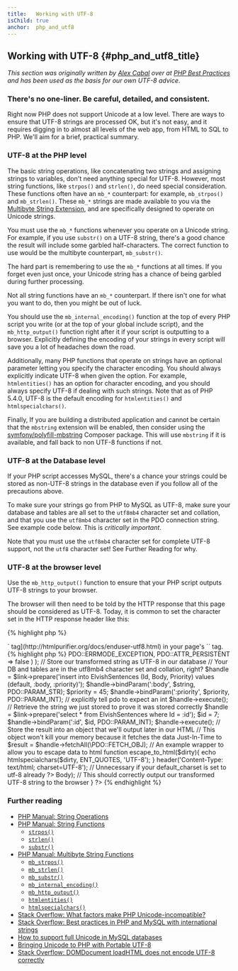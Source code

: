 ```yaml
---
title:   Working with UTF-8
isChild: true
anchor:  php_and_utf8
---
```


## Working with UTF-8 {#php_and_utf8_title}

_This section was originally written by [Alex Cabal](https://alexcabal.com/) over at
[PHP Best Practices](https://phpbestpractices.org/#utf-8) and has been used as the basis for our own UTF-8 advice_.

### There's no one-liner. Be careful, detailed, and consistent.

Right now PHP does not support Unicode at a low level. There are ways to ensure that UTF-8 strings are processed OK,
but it's not easy, and it requires digging in to almost all levels of the web app, from HTML to SQL to PHP. We'll aim
for a brief, practical summary.

### UTF-8 at the PHP level

The basic string operations, like concatenating two strings and assigning strings to variables, don't need anything
special for UTF-8. However, most string functions, like `strpos()` and `strlen()`, do need special consideration. These
functions often have an `mb_*` counterpart: for example, `mb_strpos()` and `mb_strlen()`. These `mb_*` strings are made
available to you via the [Multibyte String Extension], and are specifically designed to operate on Unicode strings.

You must use the `mb_*` functions whenever you operate on a Unicode string. For example, if you use `substr()` on a
UTF-8 string, there's a good chance the result will include some garbled half-characters. The correct function to use
would be the multibyte counterpart, `mb_substr()`.

The hard part is remembering to use the `mb_*` functions at all times. If you forget even just once, your Unicode
string has a chance of being garbled during further processing.

Not all string functions have an `mb_*` counterpart. If there isn't one for what you want to do, then you might be out
of luck.

You should use the `mb_internal_encoding()` function at the top of every PHP script you write (or at the top of your
global include script), and the `mb_http_output()` function right after it if your script is outputting to a browser.
Explicitly defining the encoding of your strings in every script will save you a lot of headaches down the road.

Additionally, many PHP functions that operate on strings have an optional parameter letting you specify the character
encoding. You should always explicitly indicate UTF-8 when given the option. For example, `htmlentities()` has an
option for character encoding, and you should always specify UTF-8 if dealing with such strings. Note that as of PHP 5.4.0, UTF-8 is the default encoding for `htmlentities()` and `htmlspecialchars()`.

Finally, If you are building a distributed application and cannot be certain that the `mbstring` extension will be
enabled, then consider using the [symfony/polyfill-mbstring] Composer package. This will use `mbstring` if it is available, and
fall back to non UTF-8 functions if not.

[Multibyte String Extension]: https://secure.php.net/book.mbstring
[symfony/polyfill-mbstring]: https://packagist.org/packages/symfony/polyfill-mbstring

### UTF-8 at the Database level

If your PHP script accesses MySQL, there's a chance your strings could be stored as non-UTF-8 strings in the database
even if you follow all of the precautions above.

To make sure your strings go from PHP to MySQL as UTF-8, make sure your database and tables are all set to the
`utf8mb4` character set and collation, and that you use the `utf8mb4` character set in the PDO connection string. See
example code below. This is _critically important_.

Note that you must use the `utf8mb4` character set for complete UTF-8 support, not the `utf8` character set! See
Further Reading for why.

### UTF-8 at the browser level

Use the `mb_http_output()` function to ensure that your PHP script outputs UTF-8 strings to your browser.

The browser will then need to be told by the HTTP response that this page should be considered as UTF-8. Today, it is common to set the character set in the HTTP response header like this:

{% highlight php %}
<?php
header('Content-Type: text/html; charset=UTF-8')
{% endhighlight %}

The historic approach to doing that was to include the [charset `<meta>` tag](http://htmlpurifier.org/docs/enduser-utf8.html) in your page's `<head>` tag.

{% highlight php %}
<?php
// Tell PHP that we're using UTF-8 strings until the end of the script
mb_internal_encoding('UTF-8');
$utf_set = ini_set('default_charset', 'utf-8');
if (!$utf_set) {
    throw new Exception('could not set default_charset to utf-8, please ensure it\'s set on your system!');
}

// Tell PHP that we'll be outputting UTF-8 to the browser
mb_http_output('UTF-8');
 
// Our UTF-8 test string
$string = 'Êl síla erin lû e-govaned vîn.';

// Transform the string in some way with a multibyte function
// Note how we cut the string at a non-Ascii character for demonstration purposes
$string = mb_substr($string, 0, 15);

// Connect to a database to store the transformed string
// See the PDO example in this document for more information
// Note the `charset=utf8mb4` in the Data Source Name (DSN)
$link = new PDO(
    'mysql:host=your-hostname;dbname=your-db;charset=utf8mb4',
    'your-username',
    'your-password',
    array(
        PDO::ATTR_ERRMODE => PDO::ERRMODE_EXCEPTION,
        PDO::ATTR_PERSISTENT => false
    )
);

// Store our transformed string as UTF-8 in our database
// Your DB and tables are in the utf8mb4 character set and collation, right?
$handle = $link->prepare('insert into ElvishSentences (Id, Body, Priority) values (default, :body, :priority)');
$handle->bindParam(':body', $string, PDO::PARAM_STR);
$priority = 45;
$handle->bindParam(':priority', $priority, PDO::PARAM_INT); // explicitly tell pdo to expect an int
$handle->execute();

// Retrieve the string we just stored to prove it was stored correctly
$handle = $link->prepare('select * from ElvishSentences where Id = :id');
$id = 7;
$handle->bindParam(':id', $id, PDO::PARAM_INT);
$handle->execute();

// Store the result into an object that we'll output later in our HTML
// This object won't kill your memory because it fetches the data Just-In-Time to
$result = $handle->fetchAll(\PDO::FETCH_OBJ);

// An example wrapper to allow you to escape data to html
function escape_to_html($dirty){
    echo htmlspecialchars($dirty, ENT_QUOTES, 'UTF-8');
}

header('Content-Type: text/html; charset=UTF-8'); // Unnecessary if your default_charset is set to utf-8 already
?><!doctype html>
<html>
    <head>
        <meta charset="UTF-8">
        <title>UTF-8 test page</title>
    </head>
    <body>
        <?php
        foreach($result as $row){
            escape_to_html($row->Body);  // This should correctly output our transformed UTF-8 string to the browser
        }
        ?>
    </body>
</html>
{% endhighlight %}

### Further reading

* [PHP Manual: String Operations](https://secure.php.net/language.operators.string)
* [PHP Manual: String Functions](https://secure.php.net/ref.strings)
    * [`strpos()`](https://secure.php.net/function.strpos)
    * [`strlen()`](https://secure.php.net/function.strlen)
    * [`substr()`](https://secure.php.net/function.substr)
* [PHP Manual: Multibyte String Functions](https://secure.php.net/ref.mbstring)
    * [`mb_strpos()`](https://secure.php.net/function.mb-strpos)
    * [`mb_strlen()`](https://secure.php.net/function.mb-strlen)
    * [`mb_substr()`](https://secure.php.net/function.mb-substr)
    * [`mb_internal_encoding()`](https://secure.php.net/function.mb-internal-encoding)
    * [`mb_http_output()`](https://secure.php.net/function.mb-http-output)
    * [`htmlentities()`](https://secure.php.net/function.htmlentities)
    * [`htmlspecialchars()`](https://secure.php.net/function.htmlspecialchars)
* [Stack Overflow: What factors make PHP Unicode-incompatible?](https://stackoverflow.com/questions/571694/what-factors-make-php-unicode-incompatible)
* [Stack Overflow: Best practices in PHP and MySQL with international strings](https://stackoverflow.com/questions/140728/best-practices-in-php-and-mysql-with-international-strings)
* [How to support full Unicode in MySQL databases](https://mathiasbynens.be/notes/mysql-utf8mb4)
* [Bringing Unicode to PHP with Portable UTF-8](https://www.sitepoint.com/bringing-unicode-to-php-with-portable-utf8/)
* [Stack Overflow: DOMDocument loadHTML does not encode UTF-8 correctly](https://stackoverflow.com/questions/8218230/php-domdocument-loadhtml-not-encoding-utf-8-correctly)
